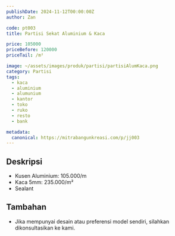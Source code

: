 ```yaml
---
publishDate: 2024-11-12T00:00:00Z
author: Zan

code: pt003
title: Partisi Sekat Aluminium & Kaca

price: 105000
priceBefore: 120000
priceTail: /m²

image: ~/assets/images/produk/partisi/partisiAlumKaca.png
category: Partisi
tags:
  - kaca
  - aluminium
  - alumunium
  - kantor
  - toko
  - ruko
  - resto
  - bank

metadata:
  canonical: https://mitrabangunkreasi.com/p/jj003
---
```


## Deskripsi

- Kusen Aluminium: 105.000/m
- Kaca 5mm: 235.000/m²
- Sealant

## Tambahan
- Jika mempunyai desain atau preferensi model sendiri, silahkan dikonsultasikan ke kami.